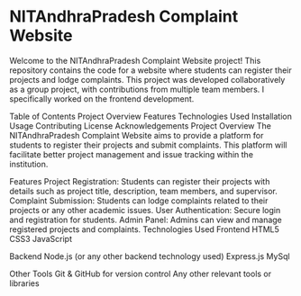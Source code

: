 # NITAndhraPradesh Complaint Website
Welcome to the NITAndhraPradesh Complaint Website project! This repository contains the code for a website where students can register their projects and lodge complaints. This project was developed collaboratively as a group project, with contributions from multiple team members. I specifically worked on the frontend development.

Table of Contents
Project Overview
Features
Technologies Used
Installation
Usage
Contributing
License
Acknowledgements
Project Overview
The NITAndhraPradesh Complaint Website aims to provide a platform for students to register their projects and submit complaints. This platform will facilitate better project management and issue tracking within the institution.

Features
Project Registration: Students can register their projects with details such as project title, description, team members, and supervisor.
Complaint Submission: Students can lodge complaints related to their projects or any other academic issues.
User Authentication: Secure login and registration for students.
Admin Panel: Admins can view and manage registered projects and complaints.
Technologies Used
Frontend
HTML5
CSS3
JavaScript

Backend
Node.js (or any other backend technology used)
Express.js
MySql

Other Tools
Git & GitHub for version control
Any other relevant tools or libraries
